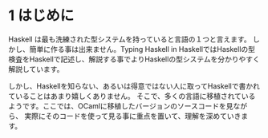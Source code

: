 # 1 はじめに

Haskell は最も洗練された型システムを持っていると言語の１つと言えます。
しかし、簡単に作る事は出来ません。Typing Haskell in HaskellではHaskellの型検査をHaskellで記述し、解説する事でよりHaskellの型システムを分かりやすく解説しています。

しかし、Haskellを知らない、あるいは得意ではない人に取ってHaskellで書かれていることはあまり嬉しくありません。
そこで、多くの言語に移植されているようです。ここでは、OCamlに移植したバージョンのソースコードを見ながら、
実際にそのコードを使って見る事に重点を置いて、理解を深めていきます。
